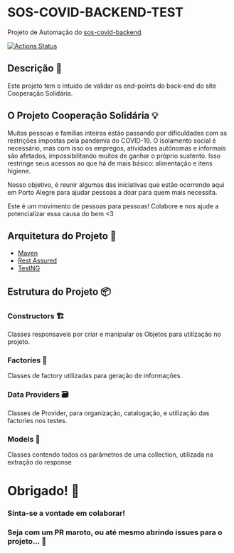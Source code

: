 # SOS-COVID-BACKEND-TEST
Projeto de Automação do [sos-covid-backend](https://github.com/SOS-Covid/sos-covid-backend).

[![Actions Status](https://github.com/SOS-Covid/sos-covid-backend-test/workflows/CI/badge.svg)](https://github.com/SOS-Covid/sos-covid-backend-test/actions)

## Descrição :page_facing_up:
Este projeto tem o intuido de validar os end-points do back-end do site Cooperação Solidária.

## O Projeto Cooperação Solidária :bulb:

Muitas pessoas e famílias inteiras estão passando por dificuldades com as restrições impostas pela pandemia do COVID-19. O isolamento social é necessário, mas com isso os empregos, atividades autônomas e informais são afetados, impossibilitando muitos de ganhar o próprio sustento. Isso restringe seus acessos ao que há de mais básico: alimentação e itens higiene.

Nosso objetivo, é reunir algumas das iniciativas que estão ocorrendo aqui em Porto Alegre para ajudar pessoas a doar para quem mais necessita. 

Este é um movimento de pessoas para pessoas! Colabore e nos ajude a potencializar essa causa do bem <3

## Arquitetura do Projeto :wrench: 
- [Maven](https://maven.apache.org/guides/index.html)
- [Rest Assured](https://github.com/rest-assured/rest-assured/wiki/GettingStarted)
- [TestNG](https://testng.org/doc/documentation-main.html)

## Estrutura do Projeto :package: 

### Constructors :building_construction:
Classes responsaveis por criar e manipular os Objetos para utilização no projeto.

### Factories :pencil:
Classes de factory utilizadas para geração de informações.

### Data Providers :card_file_box:
Classes de Provider, para organização, catalogação, e utilização das factories nos testes.

### Models :bookmark:
Classes contendo todos os parâmetros de uma collection, utilizada na extração do response

# Obrigado! :beers:
### Sinta-se a vontade em colaborar!
### Seja com um PR maroto, ou até mesmo abrindo issues para o projeto... :tada:
